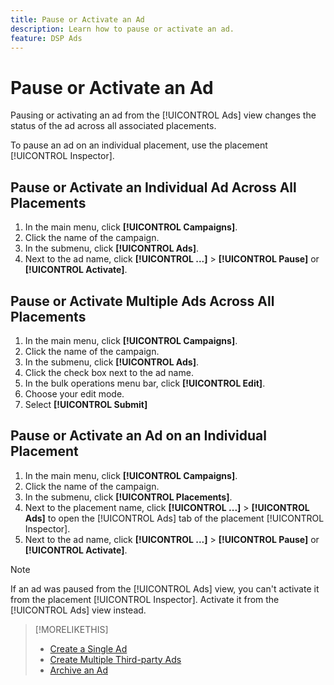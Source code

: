 ```yaml
---
title: Pause or Activate an Ad
description: Learn how to pause or activate an ad.
feature: DSP Ads
---
```

# Pause or Activate an Ad

Pausing or activating an ad from the [!UICONTROL Ads] view changes the status of the ad across all associated placements.

To pause an ad on an individual placement, use the placement [!UICONTROL Inspector].

## Pause or Activate an Individual Ad Across All Placements

1. In the main menu, click **[!UICONTROL Campaigns]**.
1. Click the name of the campaign.
1. In the submenu, click **[!UICONTROL Ads]**.
1. Next to the ad name, click  **[!UICONTROL ...]** > **[!UICONTROL Pause]** or **[!UICONTROL Activate]**.

## Pause or Activate Multiple Ads Across All Placements

1. In the main menu, click **[!UICONTROL Campaigns]**.
1. Click the name of the campaign.
1. In the submenu, click **[!UICONTROL Ads]**.
1. Click the check box next to the ad name.
1. In the bulk operations menu bar, click **[!UICONTROL Edit]**.
1. Choose your edit mode.
1. Select **[!UICONTROL Submit]**

## Pause or Activate an Ad on an Individual Placement

1. In the main menu, click **[!UICONTROL Campaigns]**.
1. Click the name of the campaign.
1. In the submenu, click **[!UICONTROL Placements]**.
1. Next to the placement name, click  **[!UICONTROL ...]** > **[!UICONTROL Ads]** to open the [!UICONTROL Ads] tab of the placement [!UICONTROL Inspector].
1. Next to the ad name, click  **[!UICONTROL ...]** > **[!UICONTROL Pause]** or **[!UICONTROL Activate]**.

>[!NOTE]
>
>If an ad was paused from the [!UICONTROL Ads] view, you can't activate it from the placement [!UICONTROL Inspector]. Activate it from the [!UICONTROL Ads] view instead.  

>[!MORELIKETHIS]
>
>* [Create a Single Ad](ad-create.md)
>* [Create Multiple Third-party Ads](ad-create-multiple.md)
>* [Archive an Ad](ad-archive-unarchive.md)
